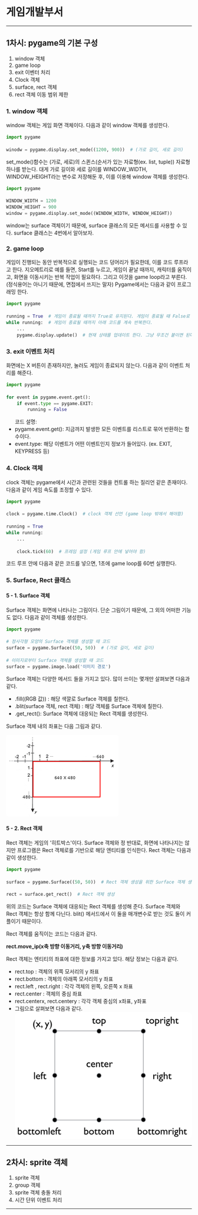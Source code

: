 <h1>게임개발부서</h1>
<hr>

<h2>1차시: pygame의 기본 구성</h2>
<ol>
    <li>window 객체</li>
    <li>game loop</li>
    <li>exit 이벤터 처리</li>
    <li>Clock 객체</li>
    <li>surface, rect 객체</li>
    <li>rect 객체 이동 범위 제한</li>
</ol>

<h3>1. window 객체</h3>
<p>window 객체는 게임 화면 객체이다. 다음과 같이 window 객체를 생성한다.</p>

```python
import pygame

winodw = pygame.display.set_mode((1200, 900))  # (가로 길이, 세로 길이)
```
<p>
set_mode()함수는 (가로, 세로)의 스퀸스(순서가 있는 자료형(ex. list, tuple)) 자료형 하나를 받는다.
대게 가로 길이와 세로 길이를 WINDOW_WIDTH, WINDOW_HEIGHT라는 변수로 저장해둔 후, 이를 이용해  window 객체를 생성한다.
</p>

```python
import pygame

WINDOW_WIDTH = 1200
WINDOW_HEIGHT = 900
window = pygame.display.set_mode((WINDOW_WIDTH, WINDOW_HEIGHT))
```
<p>window는 surface 객체이기 때문에, surface 클래스의 모든 메서드를 사용할 수 있다. surface 클래스는 4번에서 알아보자.</p>

<h3>2. game loop</h3>
<p>
게임이 진행되는 동안 반복적으로 실행되는 코드 덩어리가 필요한데, 이를 코드 루프라고 한다.
지오메트리로 예를 들면, Start를 누르고, 게임이 끝날 때까지, 캐릭터를 움직이고, 화면을 이동시키는 반복 작업이 필요하다.
그리고 이것을 game loop라고 부른다. (정식용어는 아니기 때문에, 면접에서 쓰지는 말자)
Pygame에서는 다음과 같이 프로그래밍 한다.
</p>

```python
import pygame

running = True  # 게임이 종료될 때까지 True로 유지된다. 게임이 종료될 때 False로 값을 바꾸어 주면 된다.
while running:  # 게임이 종료될 때까지 아래 코드를 계속 반복한다.
    ...
    pygame.display.update()  # 현재 상태를 업데이트 한다. 그냥 무조건 붙이면 된다.
```

<h3>3. exit 이벤트 처리</h3>
<p>화면에는 X 버튼이 존재하지만, 눌러도 게임이 종료되지 않는다. 다음과 같이 이벤트 처리를 해준다.</p>

```python
import pygame

for event in pygame.event.get():
    if event.type == pygame.EXIT:
        running = False
```
<ul> 코드 설명:
    <li>pygame.event.get(): 지금까지 발생한 모든 이벤트를 리스트로 묶어 반환하는 함수이다.</li>
    <li>event.type: 해당 이벤트가 어떤 이벤트인지 정보가 들어있다. (ex. EXIT, KEYPRESS 등)</li>
</ul>

<h3>4. Clock 객체</h3>
<p>
clock 객체는 pygame에서 시간과 관련된 것들을 컨트롤 하는 질리언 같은 존재이다. <br> 다음과 같이 게임 속도를 조정할 수 있다. </p>

```python
import pygame

clock = pygame.time.Clock()  # clock 객체 선언 (game loop 밖에서 해야함)

running = True
while running:
    ...

    clock.tick(60)  # 프레임 설정 (게임 루프 안에 넣어야 함)
```
<p>코드 루프 안에 다음과 같은 코드를 넣으면, 1초에 game loop를 60번 실행한다.</p>

<h3>5. Surface, Rect 클래스</h3>
<h4>5 - 1. Surface 객체</h4>
<p>Surface 객체는 화면에 나타나는 그림이다. 단순 그림이기 때문에, 그 외의 어떠한 기능도 없다. 다음과 같이 객체를 생성한다. </p>

```python
import pygame

# 정사각형 모양의 Surface 객체를 생성할 때 코드
surface = pygame.Surface((50, 50))  # (가로 길이, 세로 길이)

# 이미지로부터 Surface 객체를 생성할 때 코드
surface = pygame.image.load('이미지 경로')
```
<p>Surface 객체는 다양한 메서드 들을 가지고 있다. 많이 쓰이는 몇개만 살펴보면 다음과 같다.</p>
<ul>
    <li>.fill((RGB 값)) : 해당 색깔로 Surface 객체를 칠한다.</li>
    <li>.blit(surface 객체, rect 객체) : 해당 객체를 Surface 객체에 칠한다.</li>
    <li>.get_rect(): Surface 객체에 대응되는 Rect 객체를 생성한다.</li>
</ul>
<p>Surface 객체 내의 좌표는 다음 그림과 같다.</p>
<img src="./resource/surface_position.png" alt="이미지" style="border-radius: 5px">
<h4>5 - 2. Rect 객체</h4>
<p>
Rect 객체는 게임의 '히트박스'이다.
Surface 객체와 정 반대로, 화면에 나타나지는 않지만 프로그램은 Rect 객체로를 기반으로 해당 엔티티를 인식한다.
Rect 객체는 다음과 같이 생성한다.
</p>

```python
import pygame

surface = pygame.Surface((50, 50))  # Rect 객체 생성을 위한 Surface 객체 생성

rect = surface.get_rect()  # Rect 객체 생성
```
<p>
위의 코드는 Surface 객체에 대응되는 Rect 객체를 생성해 준다. Surface 객체와 Rect 객체는 항상 함께 다닌다.
blit() 메서드에서 이 둘을 매개변수로 받는 것도 둘이 커플이기 때문이다.
</p>
<p>Rect 객체를 움직이는 코드는 다음과 같다.</p>
<p style="font-weight: bold"> rect.move_ip(x축 방향 이동거리, y축 방향 이동거리)</p>
<p>Rect 객체는 엔티티의 좌표에 대한 정보를 가지고 있다. 해당 정보는 다음과 같다.</p>
<ul>
    <li>rect.top : 객체의 위쪽 모서리의 y 좌표</li>
    <li>rect.bottom : 객체의 아래쪽 모서리의 y 좌표</li>
    <li>rect.left , rect.right : 각각 객체의 왼쪽, 오른쪽 x 좌표</li>
    <li>rect.center : 객체의 중심 좌표</li>
    <li>rect.centerx, rect.centery : 각각 객체 중심의 x좌표, y좌표</li>
    <li>
    그림으로 살펴보면 다음과 같다.
    <img src="./resource/rect_position.png" alt="image" style="border-radius: 10px">
    </li>
</ul>



<hr>

<h2>2차시: sprite 객체</h2>
<ol>
    <li>sprite 객체</li>
    <li>group 객체</li>
    <li>sprite 객체 충돌 처리</li>
    <li>시간 단위 이벤트 처리</li>
</ol>

<hr>